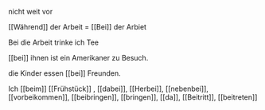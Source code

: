 nicht weit vor

[[Während]] der Arbeit = [[Bei]] der Arbiet 

Bei  die Arbeit trinke ich Tee

[[bei]] ihnen ist ein Amerikaner zu Besuch.  


die Kinder essen [[bei]] Freunden.

Ich [[beim]] [[Frühstück]]
, [[dabei]], [[Herbei]], [[nebenbei]], [[vorbeikommen]], [[beibringen]], [[bringen]], [[da]], [[Beitritt]], [[beitreten]]